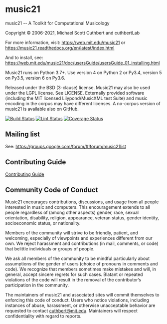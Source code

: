 # music21 #

music21 -- A Toolkit for Computational Musicology

Copyright © 2006-2021, Michael Scott Cuthbert and cuthbertLab

For more information, visit:
https://web.mit.edu/music21 or https://music21.readthedocs.org/en/latest/index.html

And to install, see:
https://web.mit.edu/music21/doc/usersGuide/usersGuide_01_installing.html

Music21 runs on Python 3.7+.  Use version 4 on Python 2 or Py3.4, version 5
on Py3.5, version 6 on Py3.6.

Released under the BSD (3-clause) license. Music21 may also be used
under the LGPL license.  See LICENSE.
Externally provided software (including the MIT licensed Lilypond/MusicXML test Suite) and
music encoding in the corpus may have different licenses. A no-corpus version of music21
is available also on GitHub.

[![Build Status](https://github.com/cuthbertLab/music21/workflows/maincheck/badge.svg)](https://github.com/cuthbertLab/music21)
[![Lint Status](https://github.com/cuthbertLab/music21/workflows/PyLint/badge.svg)](https://github.com/cuthbertLab/music21)
[![Coverage Status](https://coveralls.io/repos/github/cuthbertLab/music21/badge.svg?branch=master)](https://coveralls.io/github/cuthbertLab/music21?branch=master)

## Mailing list ##

See: https://groups.google.com/forum/#!forum/music21list

## Contributing Guide ##

[Contributing Guide](CONTRIBUTING.md)

## Community Code of Conduct ##

Music21 encourages contributions, discussions, and usage from all people interested in
music and computers. This encouragement extends to all people regardless of (among other aspects)
gender, race, sexual orientation, disability, religion, appearance, veteran status,
gender identity, socioeconomic status, or nationality.

Members of the community will strive to be friendly, patient, and welcoming, especially of
viewpoints and experiences different from our own. We reject harassment and contributions
(in mail, comments, or code) that belittle individuals or groups of people.

We ask all members of the community to be mindful particularly about assumptions of the
gender of users (choice of pronouns in comments and code). We recognize that members
sometimes make mistakes and will, in general, accept sincere regrets for such cases.
Blatant or repeated violations of the code will result in the removal of the
contributor’s participation in the community.

The maintainers of music21 and associated sites will commit themselves to enforcing
this code of conduct. Users who notice violations, including instances of abuse,
harassment, or otherwise unacceptable behavior are requested to contact cuthbert@mit.edu.
Maintainers will respect confidentiality with regard to reports.
